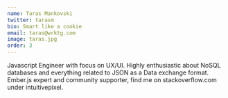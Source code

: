 ```yaml
---
name: Taras Mankovski
twitter: tarasm
bio: Smart like a cookie
email: taras@wrktg.com
image: taras.jpg
order: 3
---	
```


Javascript Engineer with focus on UX/UI. Highly enthusiastic about NoSQL databases and everything related to JSON as a Data exchange format. Ember.js expert and community supporter, find me on stackoverflow.com under intuitivepixel.	